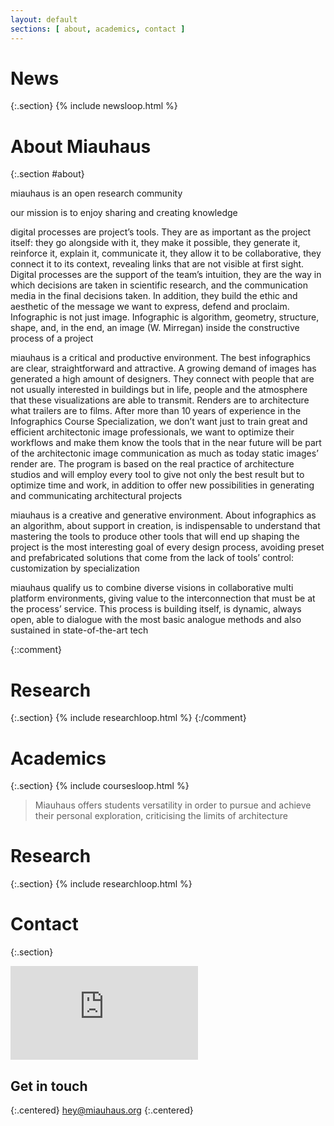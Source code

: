 ```yaml
---
layout: default
sections: [ about, academics, contact ]
---
```

# News
{:.section}
{% include newsloop.html %}

# About Miauhaus
{:.section #about}
<div class="two-col">
miauhaus is an open research community

our mission is to enjoy sharing and creating knowledge

digital processes are project’s tools. They are as important as the project itself: they go alongside with it, they make it possible, they generate it, reinforce it, explain it, communicate it, they allow it to be collaborative, they connect it to its context, revealing links that are not visible at first sight. Digital processes are the support of the team’s intuition, they are the way in which decisions are taken in scientific research, and the communication media in the final decisions taken. In addition, they build the ethic and aesthetic of the message we want to express, defend and proclaim. Infographic is not just image. Infographic is algorithm, geometry, structure, shape, and, in the end, an image (W. Mirregan) inside the constructive process of a project

miauhaus is a critical and productive environment. The best infographics are clear, straightforward and attractive. A growing demand of images has generated a high amount of designers. They connect with people that are not usually interested in buildings but in life, people and the atmosphere that these visualizations are able to transmit. Renders are to architecture what trailers are to films. After more than 10 years of experience in the Infographics Course Specialization, we don’t want just to train great and efficient architectonic image professionals, we want to optimize their workflows and make them know the tools that in the near future will be part of the architectonic image communication as much as today static images’ render are. The program is based on the real practice of architecture studios and will employ every tool to give not only the best result but to optimize time and work, in addition to offer new possibilities in generating and communicating architectural projects

miauhaus is a creative and generative environment. About infographics as an algorithm, about support in creation, is indispensable to understand that mastering the tools to produce other tools that will end up shaping the project is the most interesting goal of every design process, avoiding preset and prefabricated solutions that come from the lack of tools’ control: customization by specialization

miauhaus qualify us to combine diverse visions in collaborative multi platform environments, giving value to the interconnection that must be at the process’ service. This process is building itself, is dynamic, always open, able to dialogue with the most basic analogue methods and also sustained in state-of-the-art tech
</div>

{::comment}
# Research
{:.section}
{% include researchloop.html %}
{:/comment}

# Academics
{:.section}
{% include coursesloop.html %}

> Miauhaus offers students versatility in order to pursue and achieve their personal exploration, criticising the limits of architecture

# Research
{:.section}
{% include researchloop.html %}


# Contact
{:.section}

<iframe frameborder="0" style="border:0" src="https://www.google.com/maps/embed/v1/place?q=place_id:ChIJHelYbTsoQg0RIzDmbCkoo0A" allowfullscreen></iframe>

## Get in touch
{:.centered}
[hey@miauhaus.org](mailto:hey@miauhaus.org)
{:.centered}

